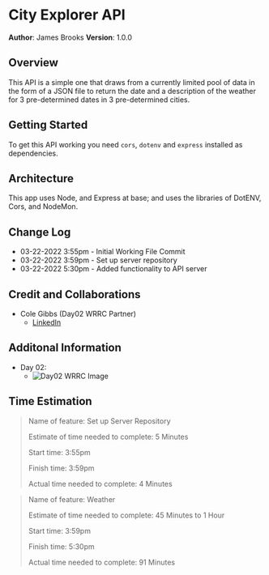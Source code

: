 # City Explorer API

**Author**: James Brooks
**Version**: 1.0.0
<!-- (increment the patch/fix version number if you make more commits past your first submission) -->

## Overview
<!-- Provide a high level overview of what this application is and why you are building it, beyond the fact that it's an assignment for this class. (i.e. What's your problem domain?) -->
This API is a simple one that draws from a currently limited pool of data in the form of a JSON file to return the date and a description of the weather for 3 pre-determined dates in 3 pre-determined cities.

## Getting Started
<!-- What are the steps that a user must take in order to build this app on their own machine and get it running? -->
To get this API working you need `cors`, `dotenv` and `express` installed as dependencies.

## Architecture
<!-- Provide a detailed description of the application design. What technologies (languages, libraries, etc) you're using, and any other relevant design information. -->
This app uses Node, and Express at base; and uses the libraries of DotENV, Cors, and NodeMon.

## Change Log
<!-- Use this area to document the iterative changes made to your application as each feature is successfully implemented. Use time stamps. Here's an example:

01-01-2001 4:59pm - Application now has a fully-functional express server, with a GET route for the location resource. -->
- 03-22-2022 3:55pm - Initial Working File Commit
- 03-22-2022 3:59pm - Set up server repository
- 03-22-2022 5:30pm - Added functionality to API server

## Credit and Collaborations
<!-- Give credit (and a link) to other people or resources that helped you build this application. -->
- Cole Gibbs (Day02 WRRC Partner)
  - [LinkedIn](https://www.linkedin.com/in/cole-gibbs/)

## Additonal Information

- Day 02:
  - ![Day02 WRRC Image](./src/imgs/Lab%2007%20WRRC.png)

## Time Estimation

>Name of feature: Set up Server Repository
>
>Estimate of time needed to complete: 5 Minutes
>
>Start time: 3:55pm
>
>Finish time: 3:59pm
>
>Actual time needed to complete: 4 Minutes

>Name of feature: Weather
>
>Estimate of time needed to complete: 45 Minutes to 1 Hour
>
>Start time: 3:59pm
>
>Finish time: 5:30pm
>
>Actual time needed to complete: 91 Minutes
